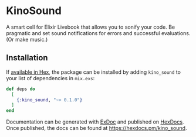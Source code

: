 # KinoSound

A smart cell for Elixir Livebook that allows you to sonify your code. 
Be pragmatic and set sound notifications for errors and successful evaluations.
(Or make music.)

## Installation

If [available in Hex](https://hex.pm/docs/publish), the package can be installed
by adding `kino_sound` to your list of dependencies in `mix.exs`:

```elixir
def deps do
  [
    {:kino_sound, "~> 0.1.0"}
  ]
end
```

Documentation can be generated with [ExDoc](https://github.com/elixir-lang/ex_doc)
and published on [HexDocs](https://hexdocs.pm). Once published, the docs can
be found at <https://hexdocs.pm/kino_sound>.

